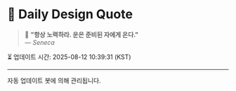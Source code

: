 
# 📘 Daily Design Quote

> 💬 **"항상 노력하라. 운은 준비된 자에게 온다."**  
> — *Seneca*

⏳ 업데이트 시간: 2025-08-12 10:39:31 (KST)

---

자동 업데이트 봇에 의해 관리됩니다.
